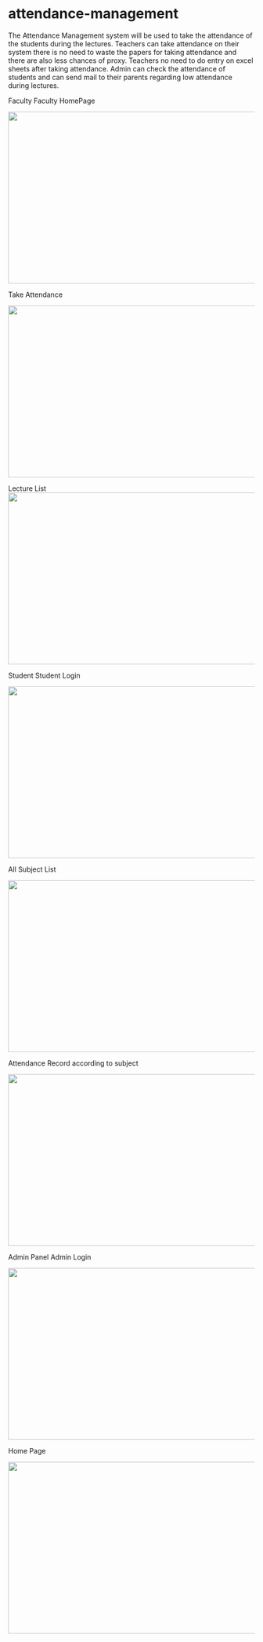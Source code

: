 # attendance-management
The Attendance Management system will be used to take the attendance of
the students during the lectures. Teachers can take attendance on their system
there is no need to waste the papers for taking attendance and there are also
less chances of proxy. Teachers no need to do entry on excel sheets after taking
attendance. Admin can check the attendance of students and can send mail to
their parents regarding low attendance during lectures.

Faculty
Faculty HomePage

<a href="url"><img src="https://github.com/shahparth4299/attendance-management/blob/master/output/teacher-selection.png" align="center" height="350" width="550" ></a>
<br>

Take Attendance

<a href="url"><img src="https://github.com/shahparth4299/attendance-management/blob/master/output/attendance-page.png" align="center" height="350" width="550" ></a>
<br>


Lecture List
<a href="url"><img src="https://github.com/shahparth4299/attendance-management/blob/master/output/lecture-list.png" align="center" height="350" width="550" ></a>
<br>

Student
Student Login

<a href="url"><img src="https://github.com/shahparth4299/attendance-management/blob/master/output/student-login.png" align="center" height="350" width="550" ></a>
<br>

All Subject List

<a href="url"><img src="https://github.com/shahparth4299/attendance-management/blob/master/output/subjects.png" align="center" height="350" width="550" ></a>
<br>

Attendance Record according to subject

<a href="url"><img src="https://github.com/shahparth4299/attendance-management/blob/master/output/attendance-record.png" align="center" height="350" width="550" ></a>
<br>






Admin Panel
Admin Login

<a href="url"><img src="https://github.com/shahparth4299/attendance-management/blob/master/output/login.png" align="center" height="350" width="550" ></a>
<br>

Home Page

<a href="url"><img src="https://github.com/shahparth4299/attendance-management/blob/master/output/admin-selection.png" align="center" height="350" width="550" ></a>
<br>





